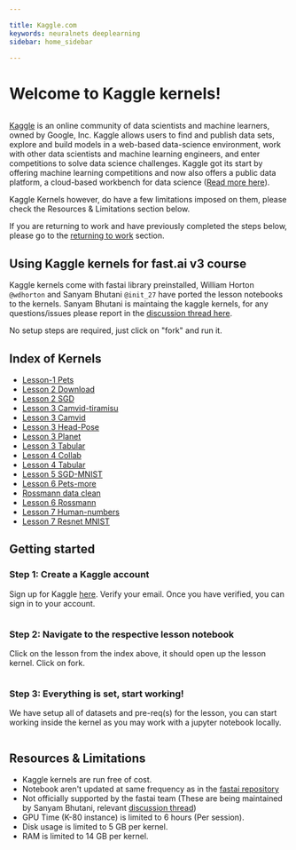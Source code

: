 ```yaml
---

title: Kaggle.com
keywords: neuralnets deeplearning
sidebar: home_sidebar

---
```

# Welcome to Kaggle kernels!
<img alt="" src="/images/kaggle/landing_page.png" class="screenshot">

[Kaggle](https://kaggle.com/) is an online community of data scientists and machine learners, owned by Google, Inc. Kaggle allows users to find and publish data sets, explore and build models in a web-based data-science environment, work with other data scientists and machine learning engineers, and enter competitions to solve data science challenges. Kaggle got its start by offering machine learning competitions and now also offers a public data platform, a cloud-based workbench for data science ([Read more here](https://en.wikipedia.org/wiki/Kaggle)).

Kaggle Kernels however, do have a few limitations imposed on them, please check the Resources & Limitations section below.

If you are returning to work and have previously completed the steps below, please go to the [returning to work](https://course.fast.ai/update_kaggle.html) section.

## Using Kaggle kernels for fast.ai v3 course

Kaggle kernels come with fastai library preinstalled, William Horton ```@wdhorton``` and Sanyam Bhutani ```@init_27``` have ported the lesson notebooks to the kernels. Sanyam Bhutani is maintaing the kaggle kernels, for any questions/issues please report in the [discussion thread here](https://forums.fast.ai/t/platform-kaggle-kernels/32569).

No setup steps are required, just click on "fork" and run it.

## Index of Kernels 

- [Lesson-1 Pets](https://www.kaggle.com/hortonhearsafoo/fast-ai-v3-lesson-1)
- [Lesson 2 Download](https://www.kaggle.com/init27/fastai-v3-lesson-2) 
- [Lesson 2 SGD](https://www.kaggle.com/init27/fastai-v3-lesson-2-sgd)
- [Lesson 3 Camvid-tiramisu](https://www.kaggle.com/hortonhearsafoo/fast-ai-v3-lesson-3-camvid-tiramisu)
- [Lesson 3 Camvid](https://www.kaggle.com/hortonhearsafoo/fast-ai-v3-lesson-3-camvid) 
- [Lesson 3 Head-Pose](https://www.kaggle.com/hortonhearsafoo/fast-ai-v3-lesson-3-head-pose)
- [Lesson 3 Planet](https://www.kaggle.com/hortonhearsafoo/fast-ai-v3-lesson-3-planet)
- [Lesson 3 Tabular](https://www.kaggle.com/hortonhearsafoo/fast-ai-v3-lesson-3-imdb)
- [Lesson 4 Collab](https://www.kaggle.com/init27/fastai-v3-lesson4-collab)
- [Lesson 4 Tabular](https://www.kaggle.com/init27/fastai-v3-lesson-4-tabular)
- [Lesson 5 SGD-MNIST](https://www.kaggle.com/hortonhearsafoo/fast-ai-v3-lesson-5-sgd-mnist)
- [Lesson 6 Pets-more](https://www.kaggle.com/init27/fastai-v3-lesson-6-pets)
- [Rossmann data clean](https://www.kaggle.com/init27/fastai-v3-rossman-data-clean)
- [Lesson 6 Rossmann](https://www.kaggle.com/init27/fastai-v3-lesson-6-rossman)
- [Lesson 7 Human-numbers](https://www.kaggle.com/init27/fastai-v3-lesson-7-human-numbers)
- [Lesson 7 Resnet MNIST](https://www.kaggle.com/init27/fastai-v3-lesson-7-resnet-mnist)

## Getting started

### Step 1: Create a Kaggle account
Sign up for Kaggle [here](https://www.crestle.ai/). Verify your email. Once you have verified, you can sign in to your account.

<img alt="" src="/images/kaggle/sign_up.png" class="screenshot">

### Step 2: Navigate to the respective lesson notebook

Click on the lesson from the index above, it should open up the lesson kernel. Click on fork.


<img alt="" src="/images/kaggle/fork.png" class="screenshot">

### Step 3: Everything is set, start working!

We have setup all of datasets and pre-req(s) for the lesson, you can start working inside the kernel as you may work with a jupyter notebook locally.

<img alt="" src="/images/kaggle/start_working.png" class="screenshot">


## Resources & Limitations

- Kaggle kernels are run free of cost. 
- Notebook aren't updated at same frequency as in the [fastai repository](https://github.com/fastai/course-v3)
- Not officially supported by the fastai team (These are being maintained by Sanyam Bhutani, relevant [discussion thread](https://forums.fast.ai/t/platform-kaggle-kernels/32569))
- GPU Time (K-80 instance) is limited to 6 hours (Per session). 
- Disk usage is limited to 5 GB per kernel.
- RAM is limited to 14 GB per kernel.
